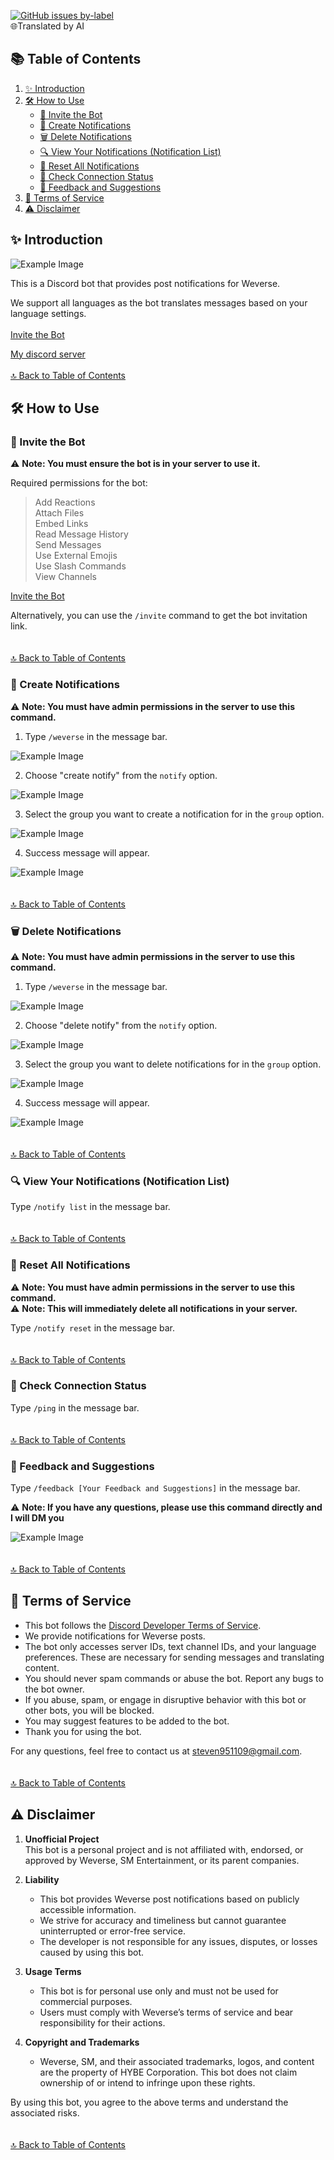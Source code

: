 [![GitHub issues by-label](https://img.shields.io/badge/%E9%96%B1%E8%AE%80-%E4%B8%AD%E6%96%87-green)](https://github.com/craz1gre0/weverse-notify-bot/blob/main/README.md)
<br>🌐Translated by AI<br>

## 📚 Table of Contents  
1. [✨ Introduction](https://github.com/craz1gre0/weverse-notify-bot/blob/main/README-EN.md#-introduction)  
2. [🛠️ How to Use](https://github.com/craz1gre0/weverse-notify-bot/blob/main/README-EN.md#%EF%B8%8F-how-to-use)  
   - [📎 Invite the Bot](https://github.com/craz1gre0/weverse-notify-bot/blob/main/README-EN.md#-invite-the-bot)
   - [📝 Create Notifications](https://github.com/craz1gre0/weverse-notify-bot/blob/main/README-EN.md#-create-notifications)  
   - [🗑️ Delete Notifications](https://github.com/craz1gre0/weverse-notify-bot/blob/main/README-EN.md#%EF%B8%8F-delete-notifications)  
   - [🔍 View Your Notifications (Notification List)](https://github.com/craz1gre0/weverse-notify-bot/blob/main/README-EN.md#-view-your-notifications-notification-list)
   - [🔄 Reset All Notifications](https://github.com/craz1gre0/weverse-notify-bot/blob/main/README-EN.md#-reset-all-notifications)
   - [📶 Check Connection Status](https://github.com/craz1gre0/weverse-notify-bot/blob/main/README-EN.md#-check-connection-status)
   - [💬 Feedback and Suggestions](https://github.com/craz1gre0/weverse-notify-bot/blob/main/README-EN.md#-feedback-and-suggestions)
3. [📜 Terms of Service](https://github.com/craz1gre0/weverse-notify-bot/blob/main/README-EN.md#-terms-of-service)  
4. [⚠️ Disclaimer](https://github.com/craz1gre0/weverse-notify-bot/blob/main/README-EN.md#%EF%B8%8F-disclaimer)

## ✨ Introduction

![Example Image](images/bot.PNG)

This is a Discord bot that provides post notifications for Weverse.

We support all languages as the bot translates messages based on your language settings.  
<br>[Invite the Bot](https://discord.com/oauth2/authorize?client_id=1314971413769359370&permissions=2147863616&integration_type=0&scope=bot)  

[My discord server](https://discord.gg/tM9XuzPNSd)
<br><br>[🔝 Back to Table of Contents](https://github.com/craz1gre0/weverse-notify-bot/blob/main/README-EN.md#-table-of-contents)

## 🛠️ How to Use

### 📎 Invite the Bot

⚠️ **Note: You must ensure the bot is in your server to use it.**  

Required permissions for the bot:  
> Add Reactions  
> Attach Files  
> Embed Links  
> Read Message History  
> Send Messages  
> Use External Emojis  
> Use Slash Commands  
> View Channels  

[Invite the Bot](https://discord.com/oauth2/authorize?client_id=1314971413769359370&permissions=2147863616&integration_type=0&scope=bot)  

Alternatively, you can use the `/invite` command to get the bot invitation link.  
<br><br>[🔝 Back to Table of Contents](https://github.com/craz1gre0/weverse-notify-bot/blob/main/README-EN.md#-table-of-contents)

### 📝 Create Notifications

⚠️ **Note: You must have admin permissions in the server to use this command.**

1. Type `/weverse` in the message bar.

![Example Image](images/weverse.png)

2. Choose "create notify" from the `notify` option.

![Example Image](images/create.png)

3. Select the group you want to create a notification for in the `group` option.

![Example Image](images/createGroup.png)

4. Success message will appear.

![Example Image](images/createmsg.png)  
<br><br>[🔝 Back to Table of Contents](https://github.com/craz1gre0/weverse-notify-bot/blob/main/README-EN.md#-table-of-contents)

### 🗑️ Delete Notifications

⚠️ **Note: You must have admin permissions in the server to use this command.**

1. Type `/weverse` in the message bar.

![Example Image](images/weverse.png)

2. Choose "delete notify" from the `notify` option.

![Example Image](images/del.png)

3. Select the group you want to delete notifications for in the `group` option.

![Example Image](images/delGroup.png)

4. Success message will appear.

![Example Image](images/delmsg.png)  
<br><br>[🔝 Back to Table of Contents](https://github.com/craz1gre0/weverse-notify-bot/blob/main/README-EN.md#-table-of-contents)

### 🔍 View Your Notifications (Notification List)

Type `/notify list` in the message bar.  
<br><br>[🔝 Back to Table of Contents](https://github.com/craz1gre0/weverse-notify-bot/blob/main/README-EN.md#-table-of-contents)

### 🔄 Reset All Notifications

⚠️ **Note: You must have admin permissions in the server to use this command.**  
⚠️ **Note: This will immediately delete all notifications in your server.**

Type `/notify reset` in the message bar.  
<br><br>[🔝 Back to Table of Contents](https://github.com/craz1gre0/weverse-notify-bot/blob/main/README-EN.md#-table-of-contents)

### 📶 Check Connection Status

Type `/ping` in the message bar.  
<br><br>[🔝 Back to Table of Contents](https://github.com/craz1gre0/weverse-notify-bot/blob/main/README-EN.md#-table-of-contents)

### 💬 Feedback and Suggestions

Type `/feedback [Your Feedback and Suggestions]` in the message bar.

⚠️ **Note: If you have any questions, please use this command directly and I will DM you**

![Example Image](images/feedback.png)  
<br><br>[🔝 Back to Table of Contents](https://github.com/craz1gre0/weverse-notify-bot/blob/main/README-EN.md#-table-of-contents)

## 📜 Terms of Service

- This bot follows the [Discord Developer Terms of Service](https://discord.com/developers/docs/policies-and-agreements/developer-terms-of-service).  
- We provide notifications for Weverse posts.  
- The bot only accesses server IDs, text channel IDs, and your language preferences. These are necessary for sending messages and translating content.  
- You should never spam commands or abuse the bot. Report any bugs to the bot owner.  
- If you abuse, spam, or engage in disruptive behavior with this bot or other bots, you will be blocked.  
- You may suggest features to be added to the bot.  
- Thank you for using the bot.  

For any questions, feel free to contact us at steven951109@gmail.com.  
<br><br>[🔝 Back to Table of Contents](https://github.com/craz1gre0/weverse-notify-bot/blob/main/README-EN.md#-table-of-contents)

## ⚠️ Disclaimer

1. **Unofficial Project**  
   This bot is a personal project and is not affiliated with, endorsed, or approved by Weverse, SM Entertainment, or its parent companies.  

2. **Liability**  
   - This bot provides Weverse post notifications based on publicly accessible information.  
   - We strive for accuracy and timeliness but cannot guarantee uninterrupted or error-free service.  
   - The developer is not responsible for any issues, disputes, or losses caused by using this bot.  

3. **Usage Terms**  
   - This bot is for personal use only and must not be used for commercial purposes.  
   - Users must comply with Weverse’s terms of service and bear responsibility for their actions.  

4. **Copyright and Trademarks**  
   - Weverse, SM, and their associated trademarks, logos, and content are the property of HYBE Corporation. This bot does not claim ownership of or intend to infringe upon these rights.  

By using this bot, you agree to the above terms and understand the associated risks.  
<br><br>[🔝 Back to Table of Contents](https://github.com/craz1gre0/weverse-notify-bot/blob/main/README-EN.md#-table-of-contents)
